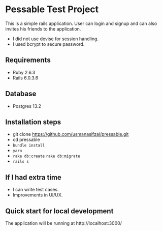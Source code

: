 # Pessable Test Project
This is a simple rails application. User can login and signup and can also invites his friends to the application.
- I did not use devise for session handling.
- I used bcrypt to secure password.
## Requirements
- Ruby 2.6.3
- Rails 6.0.3.6
## Database
- Postgres 13.2
## Installation steps
- git clone https://github.com/usmanasifzai/pressable.git
- cd pressable
- `bundle install`
- `yarn`
- `rake db:create` `rake db:migrate`
- `rails s`
## If I had extra time
- I can write test cases.
- Improvements in UI/UX.
## Quick start for local development
The application will be running at http://localhost:3000/
